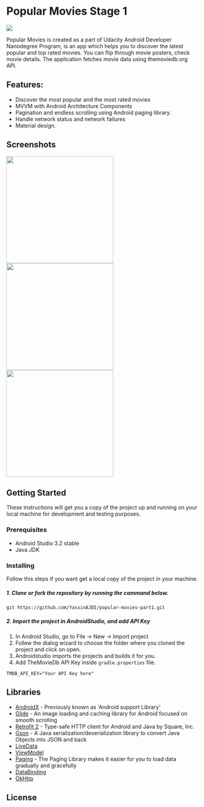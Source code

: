 # Popular Movies Stage 1
<a href="https://codeclimate.com/github/YassinAJDI/popular-movies-part1/maintainability"><img src="https://api.codeclimate.com/v1/badges/c2e41f498389bc3088c9/maintainability" /></a>

Popular Movies is created as a part of Udacity Android Developer Nanodegree Program, is an app which helps you to discover the latest popular and top rated movies. You can flip through movie posters, check movie details. The application fetches movie data using themoviedb.org API.

## Features:
* Discover the most popular and the most rated movies
* MVVM with Android Architecture Components
* Pagination and endless scrolling using Android paging library.
* Handle network status and network failures
* Material design.

## Screenshots
<img src="../master/screenshots/Phone%20Screenshot%201.jpg" width="280"> <img src="../master/screenshots/Phone%20Screenshot%202.jpg" width="280"> <img src="../master/screenshots/Phone%20Screenshot%203.jpg" width="280">

## Getting Started

These instructions will get you a copy of the project up and running on your local machine for development and testing purposes.

### Prerequisites

* Android Studio 3.2 stable
* Java JDK

### Installing

Follow this steps if you want get a local copy of the project in your machine.

##### 1. Clone or fork the repository by running the cammand below.
	
```
git https://github.com/YassinAJDI/popular-movies-part1.git
```

##### 2. Import the project in AndroidStudio, and add API Key
1. In Android Studio, go to File -> New -> Import project
2. Follew the dialog wizard to choose the folder where you cloned the project and click on open.
3. Androidstudio imports the projects and builds it for you.
4. Add TheMovieDb API Key inside `gradle.properties` file.

```
TMDB_API_KEY="Your API Key here"
```

## Libraries
* [AndroidX](https://developer.android.com/jetpack/androidx/) - Previously known as 'Android support Library'
* [Glide](https://github.com/bumptech/glide) - An image loading and caching library for Android focused on smooth scrolling 
* [Retrofit 2](https://github.com/square/retrofit) - Type-safe HTTP client for Android and Java by Square, Inc. 
* [Gson](https://github.com/google/gson) - A Java serialization/deserialization library to convert Java Objects into JSON and back
* [LiveData](https://developer.android.com/topic/libraries/architecture/livedata)
* [ViewModel](https://developer.android.com/topic/libraries/architecture/viewmodel)
* [Paging](https://developer.android.com/topic/libraries/architecture/paging/) - The Paging Library makes it easier for you to load data gradually and gracefully
* [DataBinding](https://developer.android.com/topic/libraries/data-binding/)
* [OkHttp](https://github.com/square/okhttp)

## License



